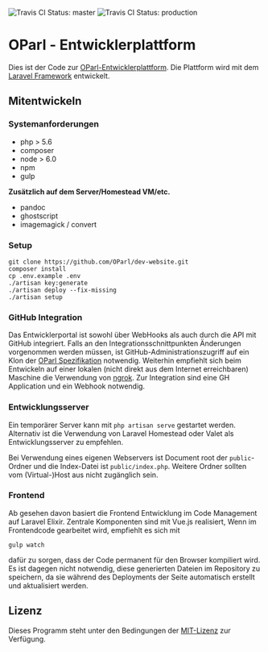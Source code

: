 ![Travis CI Status: master](https://travis-ci.org/OParl/dev-website.svg?branch=master)
![Travis CI Status: production](https://travis-ci.org/OParl/dev-website.svg?branch=production)

# OParl - Entwicklerplattform

Dies ist der Code zur [OParl-Entwicklerplattform](http://dev.oparl.org).
Die Plattform wird mit dem [Laravel Framework](https://laravel.com) entwickelt.  

## Mitentwickeln

### Systemanforderungen

- php > 5.6
- composer
- node > 6.0
- npm
- gulp

**Zusätzlich auf dem Server/Homestead VM/etc.**

- pandoc
- ghostscript
- imagemagick / convert

### Setup

```
git clone https://github.com/OParl/dev-website.git
composer install
cp .env.example .env
./artisan key:generate
./artisan deploy --fix-missing
./artisan setup
```

### GitHub Integration

Das Entwicklerportal ist sowohl über WebHooks als auch durch die API mit GitHub
integriert. Falls an den Integrationsschnittpunkten Änderungen vorgenommen werden
müssen, ist GitHub-Administrationszugriff auf ein Klon der
[OParl Spezifikation](OParl/spec) notwendig. Weiterhin empfiehlt sich beim Entwickeln
auf einer lokalen (nicht direkt aus dem Internet erreichbaren) Maschine die Verwendung
von [ngrok](https://ngrok.com/). Zur Integration sind eine GH Application und ein Webhook notwendig.

### Entwicklungsserver

Ein temporärer Server kann mit `php artisan serve` gestartet werden. Alternativ ist
die Verwendung von Laravel Homestead oder Valet als Entwicklungsserver zu empfehlen.

Bei Verwendung eines eigenen Webservers ist Document root der `public`-Ordner und die
Index-Datei ist `public/index.php`. Weitere Ordner sollten vom (Virtual-)Host aus nicht
zugänglich sein.

### Frontend

Ab gesehen davon basiert die Frontend Entwicklung im Code Management auf Laravel Elixir.
Zentrale Komponenten sind mit Vue.js realisiert, Wenn im Frontendcode gearbeitet wird,
empfiehlt es sich mit

```
gulp watch
```

dafür zu sorgen, dass der Code permanent für den Browser kompiliert wird. Es ist dagegen
nicht notwendig, diese generierten Dateien im Repository zu speichern, da sie während des
Deployments der Seite automatisch erstellt und aktualisiert werden.

## Lizenz

Dieses Programm steht unter den Bedingungen der [MIT-Lizenz](https://opensource.org/licenses/MIT)
zur Verfügung.

